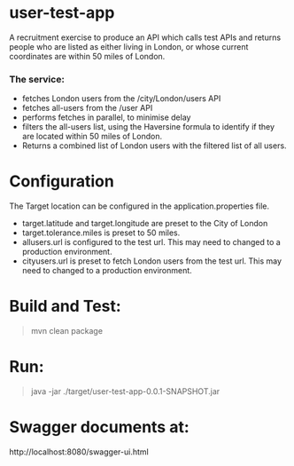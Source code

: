 # user-test-app
A recruitment exercise to produce an API which calls test APIs 
and returns people who are listed as either living in London,
or whose current coordinates are within 50 miles of London.

### The service:
- fetches London users from the /city/London/users API
- fetches all-users from the /user API
- performs fetches in parallel, to minimise delay
- filters the all-users list, using the Haversine formula to identify if they are located within 50 miles of London.
- Returns a combined list of London users with the filtered list of all users.

# Configuration
The Target location can be configured in the application.properties file.
- target.latitude and target.longitude are preset to the City of London
- target.tolerance.miles is preset to 50 miles.
- allusers.url is configured to the test url. This may need to changed to a production environment.
- cityusers.url is preset to fetch London users from the test url. This may need to changed to a production environment.

# Build and Test:
> mvn clean package

# Run:
> java -jar ./target/user-test-app-0.0.1-SNAPSHOT.jar


# Swagger documents at:
http://localhost:8080/swagger-ui.html

